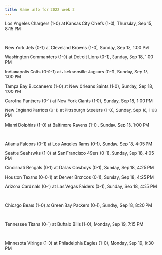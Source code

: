 ```yaml
---
title: Game info for 2022 week 2
---
```

Los Angeles Chargers (1-0) at Kansas City Chiefs (1-0), Thursday, Sep 15, 8:15 PM


<br/>

New York Jets (0-1) at Cleveland Browns (1-0), Sunday, Sep 18, 1:00 PM

Washington Commanders (1-0) at Detroit Lions (0-1), Sunday, Sep 18, 1:00 PM

Indianapolis Colts (0-0-1) at Jacksonville Jaguars (0-1), Sunday, Sep 18, 1:00 PM

Tampa Bay Buccaneers (1-0) at New Orleans Saints (1-0), Sunday, Sep 18, 1:00 PM

Carolina Panthers (0-1) at New York Giants (1-0), Sunday, Sep 18, 1:00 PM

New England Patriots (0-1) at Pittsburgh Steelers (1-0), Sunday, Sep 18, 1:00 PM

Miami Dolphins (1-0) at Baltimore Ravens (1-0), Sunday, Sep 18, 1:00 PM


<br/>

Atlanta Falcons (0-1) at Los Angeles Rams (0-1), Sunday, Sep 18, 4:05 PM

Seattle Seahawks (1-0) at San Francisco 49ers (0-1), Sunday, Sep 18, 4:05 PM

Cincinnati Bengals (0-1) at Dallas Cowboys (0-1), Sunday, Sep 18, 4:25 PM

Houston Texans (0-0-1) at Denver Broncos (0-1), Sunday, Sep 18, 4:25 PM

Arizona Cardinals (0-1) at Las Vegas Raiders (0-1), Sunday, Sep 18, 4:25 PM


<br/>

Chicago Bears (1-0) at Green Bay Packers (0-1), Sunday, Sep 18, 8:20 PM


<br/>

Tennessee Titans (0-1) at Buffalo Bills (1-0), Monday, Sep 19, 7:15 PM


<br/>

Minnesota Vikings (1-0) at Philadelphia Eagles (1-0), Monday, Sep 19, 8:30 PM

